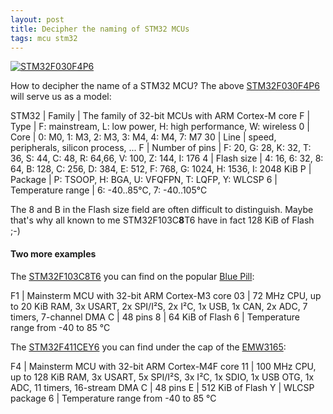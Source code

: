 ```yaml
---
layout: post
title: Decipher the naming of STM32 MCUs
tags: mcu stm32
---
```


[![STM32F030F4P6]({{site.baseur}}/images/mcu/stm32f030f4p6.jpg)]({{site.baseur}}2018/05/07/stm32_naming_scheme.html)

How to decipher the name of a STM32 MCU? The above [STM32F030F4P6](http://www.st.com/en/microcontrollers/stm32f030f4.html) will serve us as a model:

<!--more-->

STM32 | Family            | The family of 32-bit MCUs with ARM Cortex-M core
F     | Type              | F: mainstream, L: low power, H: high performance, W: wireless
0     | Core              | 0: M0, 1: M3, 2: M3, 3: M4, 4: M4, 7: M7
30    | Line              | speed, peripherals, silicon process, ...
F     | Number of pins    | F: 20, G: 28, K: 32, T: 36, S: 44, C: 48, R: 64,66, V: 100, Z: 144, I: 176
4     | Flash size        | 4: 16, 6: 32, 8: 64, B: 128, C: 256, D: 384, E: 512, F: 768, G: 1024, H: 1536, I: 2048 KiB
P     | Package           | P: TSOOP, H: BGA, U: VFQFPN, T: LQFP, Y: WLCSP
6     | Temperature range | 6: -40..85°C, 7: -40..105°C

The 8 and B in the Flash size field are often difficult to distinguish. Maybe that's why all known to me STM32F103C**8**T6 have in fact 128 KiB of Flash ;-)

#### Two more examples

The [STM32F103C8T6](http://www.st.com/en/microcontrollers/stm32f103c8.html) you can find on the popular [Blue Pill](https://jeelabs.org/article/1649a/):

F1 | Mainsterm MCU with 32-bit ARM Cortex-M3 core
03 | 72 MHz CPU, up to 20 KiB RAM, 3x USART, 2x SPI/I²S, 2x I²C, 1x USB, 1x CAN, 2x ADC, 7 timers, 7-channel DMA
C  | 48 pins
8  | 64 KiB of Flash
6  | Temperature range from -40 to 85 °C


The [STM32F411CEY6](http://www.st.com/en/microcontrollers/stm32f411ce.html) you can find under the cap of the [EMW3165](http://en.mxchip.com/product/wifi_product/38):

F4 | Mainsterm MCU with 32-bit ARM Cortex-M4F core
11 | 100 MHz CPU, up to 128 KiB RAM, 3x USART, 5x SPI/I²S, 3x I²C, 1x SDIO, 1x USB OTG, 1x ADC, 11 timers, 16-stream DMA
C  | 48 pins
E  | 512 KiB of Flash
Y  | WLCSP package
6  | Temperature range from -40 to 85 °C